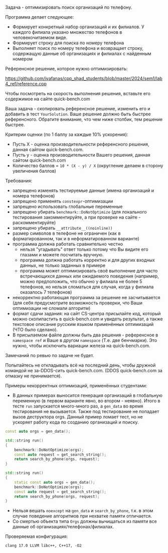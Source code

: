 Задача - оптимизировать поиск организаций по телефону.

Программа делает следующее:

* Формирует конкретный набор организаций и их филиалов. У каждого филиала указано множество телефонов в человекочитаемом виде.
* Формирует строку для поиска по номеру телефона
* Выполняет поиск по номеру телефона и возвращает строку, содержащую данные об организациях и филиалах с найденным номером

Референсное решение, которое нужно оптимизировать:

https://github.com/ivafanas/cpp_shad_students/blob/master/2024/sem1/lab4_ref/reference.cpp

Чтобы посмотреть на скорость выполнения решения, вставьте его содержимое на сайте quick-bench.com

Ваша задача - скопировать референсное решение, изменить его и добавить в тест `YourSolution`. Ваше решение должно быть быстрее референсного. Обратите внимание, что чем ниже столбик, тем решение быстрее.

Критерии оценки (по 1 баллу за каждые 10% ускорения):

* Пусть X - оценка производительности референсного решения, данная сайтом quick-bench.com.
* Пусть y - оценка производительности Вашего решения, данная сайтом quick-bench.com
* Количество баллов = `10 * (X - y) / X` (округление делаем в сторону увеличения баллов)

Требования:

* запрещено изменять тестируемые данные (имена организаций и номера телефонов)
* запрещено применять `constexpr`-оптимизации
* запрещено использовать глобальные переменные
* запрещено убирать `benchmark::DoNotOptimize` (для локального тестирования закомментируйте, а при проверке на сайте - раскомментируйте)
* запрещено убирать `__attribute__((noinline))`
* размер символов в телефоне не ограничен (как в форматированном, так и в неформатированном варианте)
* программа должна работать сравнительно честно
  * нельзя "угадывать" ответ только потому что Вы видите его глазами и можете посчитать вручную.
  * программа должна работать корректно и для других входных данных, не только заданных в примере
  * программа может оптимизировать своё выполнение для часто встречающихся данных или ожидаемого поведения (например, можно предположить, что обычно у филиала не более 5 телефонов, но нельзя сломаться для случая, когда у филиала оказалось 7 телефонов)
* некорректно работающая программа за решение не засчитывается (для себя предусмотрите возможность проверки, что Ваши оптимизации не сломали алгоритм)
* формат сдачи задания: на сайт CS-центра присылайте код, который можно скопипастить в quick-bench.com и увидеть результат, а также текстовое описание русским языком применённых оптимизаций (ЧТО было сделано).
* В присылаемом файле должны быть два решения - референсное в `namespace ref` и Ваше в другом `namespace` (Т.е. две бенчмарки). Это нужно, чтобы исключить вариации железа на quick-bench.com.

Замечаний по ревью по задаче не будет.

Попытайтесь не откладывать всё на последний день, чтобы дружной командой не за-DDOS-сить quick-bench.com. (DDOS quick-bench.com за отмазку не принимается).

Примеры некорректных оптимизаций, применённых студентами:

* В данных примерах выносится генерация организаций в глобальную переменную (в первом варианте явно, во втором - неявно). Итого в тесте `run` запускается много-много раз, а `gen_data` во время тестирования не вызывается. Также под тестирование не попадает вызов деструктора orgs. Данный пример ломает тест, но не ускоряет работу кода по созданию организаций и поиску.

``` c++
const auto orgs = gen_data();

std::string run()
{
    benchmark::DoNotOptimize(orgs);
    const auto request = get_search_string();
    return search_by_phone(orgs, request);
}
```

``` c++
std::string run()
{
    static const auto orgs = gen_data();
    benchmark::DoNotOptimize(orgs);
    const auto request = get_search_string();
    return search_by_phone(orgs, request);
}
```

* Нельзя вешать `noexcept` на `gen_data` и `search_by_phone`, т.к. в этом случае поведение алгоритмов при нехватке памяти отличается.
* Со смертью объекта типа `Orgs` должны вычищаться из памяти все данные об организациях/телефонах/филиалах.

Проверяемая конфигурация:

`clang 17.0 LLVM libc++, C++17, -O2`
